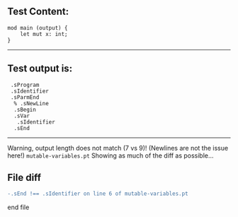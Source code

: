 
Test Content: 
-------------------------
```
mod main (output) {
    let mut x: int;
}
```
------------------------
Test output is: 
-------------------------
```
 .sProgram
 .sIdentifier
 .sParmEnd
  % .sNewLine
  .sBegin
  .sVar
   .sIdentifier
  .sEnd

```
------------------------
Warning, output length does not match (7 vs 9)!  (Newlines are not the issue here!) `mutable-variables.pt`
Showing as much of the diff as possible...

File diff
-------------------------
```diff
-.sEnd !== .sIdentifier on line 6 of mutable-variables.pt

```
end file
